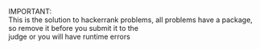 IMPORTANT:  
This is the solution to hackerrank problems, all problems have a package, so remove it before you submit it to the   
judge or you will have runtime errors
